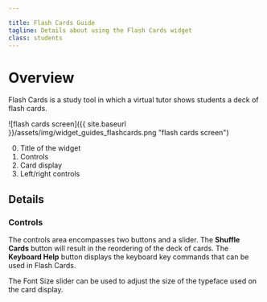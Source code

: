 ```yaml
---

title: Flash Cards Guide
tagline: Details about using the Flash Cards widget
class: students
---
```



# Overview #

Flash Cards is a study tool in which a virtual tutor shows students a deck of flash cards.

![flash cards screen]({{ site.baseurl }}/assets/img/widget_guides_flashcards.png "flash cards screen")

0. Title of the widget
0. Controls
0. Card display
0. Left/right controls

## Details ##

### Controls ###

The controls area encompasses two buttons and a slider. The **Shuffle Cards** button will result in the reordering of the deck of cards. The **Keyboard Help** button displays the keyboard key commands that can be used in Flash Cards.

The Font Size slider can be used to adjust the size of the typeface used on the card display.
